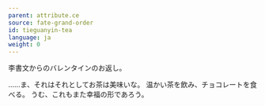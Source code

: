 ```yaml
---
parent: attribute.ce
source: fate-grand-order
id: tieguanyin-tea
language: ja
weight: 0
---
```


李書文からのバレンタインのお返し。

……ま、それはそれとしてお茶は美味いな。
温かい茶を飲み、チョコレートを食べる。
うむ、これもまた幸福の形であろう。
